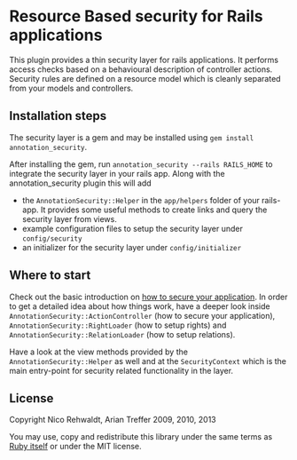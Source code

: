 # Resource Based security for Rails applications

This plugin provides a thin security layer for rails applications. It performs access
checks based on a behavioural description of controller actions. Security rules
are defined on a resource model which is cleanly separated from your models and controllers.

## Installation steps

The security layer is a gem and may be installed using
`gem install annotation_security`.

After installing the gem, run `annotation_security --rails RAILS_HOME` to
integrate the security layer in your rails app. Along with the
annotation_security plugin this will add

* the `AnnotationSecurity::Helper` in the `app/helpers` folder of your
  rails-app. It provides some useful methods to create links and query the
  security layer from views.
* example configuration files to setup the security layer under `config/security`
* an initializer for the security layer under `config/initializer`

## Where to start

Check out the basic introduction on [how to secure your application](HOW-TO.md).
In order to get a detailed idea about how things work, have a deeper look
inside `AnnotationSecurity::ActionController` (how to secure your application),
`AnnotationSecurity::RightLoader` (how to setup rights) and
`AnnotationSecurity::RelationLoader` (how to setup relations).

Have a look at the view methods provided by the `AnnotationSecurity::Helper` as
well and at the `SecurityContext` which is the main entry-point for security related
functionality in the layer.

## License

Copyright Nico Rehwaldt, Arian Treffer 2009, 2010, 2013

You may use, copy and redistribute this library under the same terms as
[Ruby itself](http://www.ruby-lang.org/en/LICENSE.txt) or under the MIT license.